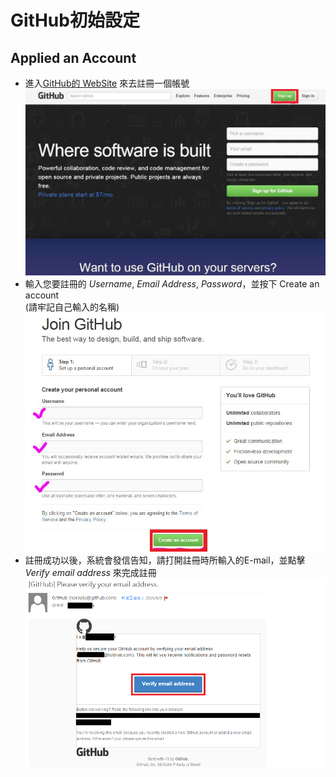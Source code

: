 # GitHub初始設定  

## Applied an Account    
   
- 進入[GitHub的 WebSite](https://github.com/) 來去註冊一個帳號
  ![Sign Up](/img/signup.jpg)  
- 輸入您要註冊的 *Username*, *Email Address*, *Password*，並按下 Create an account  
  (請牢記自己輸入的名稱)
  ![Sign Up](/img/join.jpg)   
- 註冊成功以後，系統會發信告知，請打開註冊時所輸入的E-mail，並點擊 *Verify email address* 來完成註冊
  ![Verify email address](/img/mailcheck.jpg)  